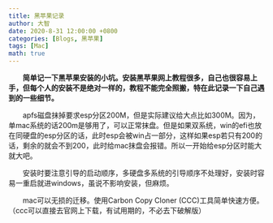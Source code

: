 ```yaml
---
title: 黑苹果记录
author: 大智
date: 2020-8-31 12:00:00 +0800
categories: [Blogs, 黑苹果]
tags: [Mac]
math: true
---
```


**&emsp;&emsp;简单记一下黑苹果安装的小坑。安装黑苹果网上教程很多，自己也很容易上手，但每个人的安装不是绝对一样的，教程不能完全照搬，特在此记录一下自己遇到的一些细节。**

&emsp;&emsp;apfs磁盘抹掉要求esp分区200M，但是实际建议给大点比如300M。因为，单mac系统的话200m是够用了，可以正常抹盘。但是如果双系统，win的efi也放在同硬盘的esp分区的话，此时esp会被win占一部分，这样如果esp若只有200的话，剩余的就会不到200，此时给mac抹盘会报错。所以一开始给esp分区时能大就大吧。

&emsp;&emsp;安装时要注意引导的启动顺序，多硬盘多系统的引导顺序不处理好，安装时容易一重启就进windows，虽说不影响安装，但麻烦。

&emsp;&emsp;mac可以无损的迁移。使用Carbon Copy Cloner (CCC)工具简单快速方便。（ccc可以直接去官网上下载，有试用期的，不必去下破解版）
